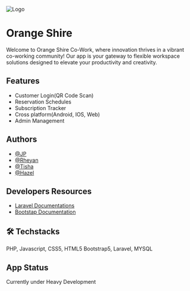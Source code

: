 ![Logo](https://orangeshire.com/img/os_logo.png)



# Orange Shire

Welcome to Orange Shire Co-Work, where innovation thrives in a vibrant co-working community! Our app is your gateway to flexible workspace solutions designed to elevate your productivity and creativity.


## Features

- Customer Login(QR Code Scan)
- Reservation Schedules
- Subscription Tracker
- Cross platform(Android, IOS, Web)
- Admin Management



## Authors

- [@JP](https://www.github.com/JpUbas)
- [@Rheyan](https://www.github.com/RheyanJohn15)
- [@Tisha](https://www.github.com/Tshmytzn)
- [@Hazel](https://www.github.com/03hazel)

## Developers Resources

 - [Laravel Documentations](https://laravel.com)
 - [Bootstap Documentation](https://bootstrap.com)
 


## 🛠 Techstacks
PHP, Javascript, CSS5, HTML5 Bootstrap5, Laravel, MYSQL


## App Status

Currently under Heavy Development
